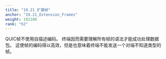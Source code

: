 ```yaml
---
title: "19.21 扩展帧"
anchor: "19.21_Extension_Frames"
weight: 192100
rank: "h2"
---
```


QUIC帧不使用自描述编码。
终端因而需要理解所有帧的语法才能成功处理数据包。
这使帧的编码得以高效，但是也意味着终端不能发送一个对端不知道类型的帧。

